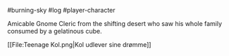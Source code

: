 #burning-sky #log #player-character

Amicable Gnome Cleric from the shifting desert who saw his whole family consumed by a gelatinous cube.

[[File:Teenage Kol.png|Kol udlever sine drømme]]
